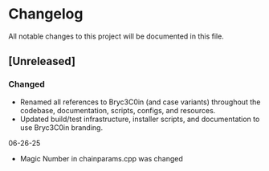 # Changelog

All notable changes to this project will be documented in this file.

## [Unreleased]
### Changed
- Renamed all references to Bryc3C0in (and case variants) throughout the codebase, documentation, scripts, configs, and resources.
- Updated build/test infrastructure, installer scripts, and documentation to use Bryc3C0in branding.

06-26-25
- Magic Number in chainparams.cpp was changed
